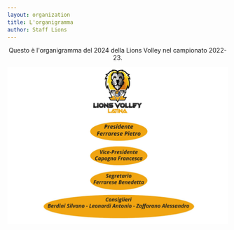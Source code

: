 ```yaml
---
layout: organization
title: L'organigramma
author: Staff Lions
---
```


<center>Questo è l'organigramma del 2024 della Lions Volley nel campionato 2022-23.</center>

![L'organigramma](/img/organization.jpg)
